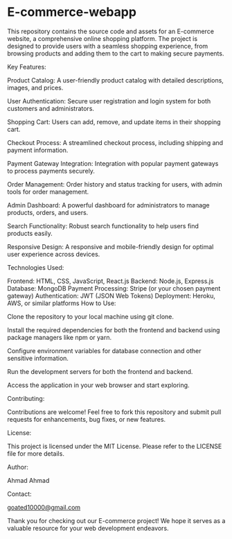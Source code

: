 # E-commerce-webapp
This repository contains the source code and assets for an E-commerce website, a comprehensive online shopping platform. The project is designed to provide users with a seamless shopping experience, from browsing products and adding them to the cart to making secure payments.

Key Features:

Product Catalog: A user-friendly product catalog with detailed descriptions, images, and prices.

User Authentication: Secure user registration and login system for both customers and administrators.

Shopping Cart: Users can add, remove, and update items in their shopping cart.

Checkout Process: A streamlined checkout process, including shipping and payment information.

Payment Gateway Integration: Integration with popular payment gateways to process payments securely.

Order Management: Order history and status tracking for users, with admin tools for order management.

Admin Dashboard: A powerful dashboard for administrators to manage products, orders, and users.

Search Functionality: Robust search functionality to help users find products easily.

Responsive Design: A responsive and mobile-friendly design for optimal user experience across devices.

Technologies Used:

Frontend: HTML, CSS, JavaScript, React.js
Backend: Node.js, Express.js
Database: MongoDB
Payment Processing: Stripe (or your chosen payment gateway)
Authentication: JWT (JSON Web Tokens)
Deployment: Heroku, AWS, or similar platforms
How to Use:

Clone the repository to your local machine using git clone.

Install the required dependencies for both the frontend and backend using package managers like npm or yarn.

Configure environment variables for database connection and other sensitive information.

Run the development servers for both the frontend and backend.

Access the application in your web browser and start exploring.

Contributing:

Contributions are welcome! Feel free to fork this repository and submit pull requests for enhancements, bug fixes, or new features.

License:

This project is licensed under the MIT License. Please refer to the LICENSE file for more details.

Author:

Ahmad Ahmad

Contact:

goated10000@gmail.com

Thank you for checking out our E-commerce project! We hope it serves as a valuable resource for your web development endeavors.

